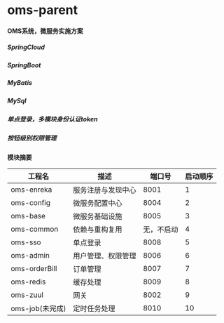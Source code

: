 # oms-parent
#### OMS系统，微服务实施方案

##### SpringCloud

##### SpringBoot

##### MyBatis

##### MySql

##### 单点登录，多模块身份认证token

##### 按钮级别权限管理





**模块摘要**

| 工程名          | 描述               | 端口号     | 启动顺序 |
| --------------- | ------------------ | ---------- | -------- |
| oms-enreka      | 服务注册与发现中心 | 8001       | 1        |
| oms-config      | 微服务配置中心     | 8004       | 2        |
| oms-base        | 微服务基础设施     | 8005       | 3        |
| oms-common      | 依赖与重构复用     | 无，不启动 | 4        |
| oms-sso         | 单点登录           | 8008       | 5        |
| oms-admin       | 用户管理、权限管理 | 8006       | 6        |
| oms-orderBill   | 订单管理           | 8007       | 7        |
| oms-redis       | 缓存处理           | 8009       | 8        |
| oms-zuul        | 网关               | 8002       | 9        |
| oms-job(未完成) | 定时任务处理       | 8010       | 10       |



